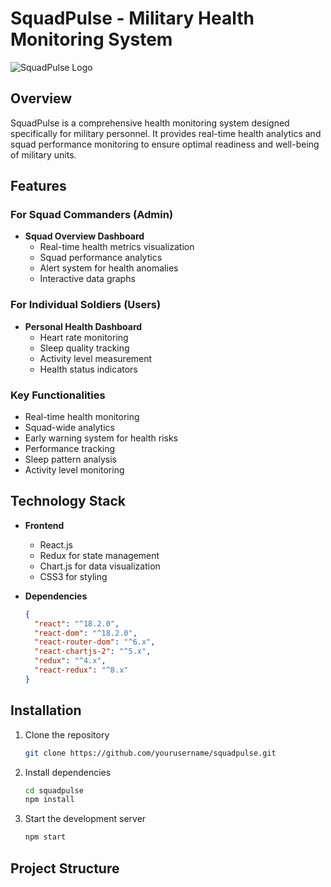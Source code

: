 # SquadPulse - Military Health Monitoring System

![SquadPulse Logo](path_to_logo.png)

## Overview

SquadPulse is a comprehensive health monitoring system designed specifically for military personnel. It provides real-time health analytics and squad performance monitoring to ensure optimal readiness and well-being of military units.

## Features

### For Squad Commanders (Admin)
- **Squad Overview Dashboard**
  - Real-time health metrics visualization
  - Squad performance analytics
  - Alert system for health anomalies
  - Interactive data graphs

### For Individual Soldiers (Users)
- **Personal Health Dashboard**
  - Heart rate monitoring
  - Sleep quality tracking
  - Activity level measurement
  - Health status indicators

### Key Functionalities
- Real-time health monitoring
- Squad-wide analytics
- Early warning system for health risks
- Performance tracking
- Sleep pattern analysis
- Activity level monitoring

## Technology Stack

- **Frontend**
  - React.js
  - Redux for state management
  - Chart.js for data visualization
  - CSS3 for styling

- **Dependencies**
  ```json
  {
    "react": "^18.2.0",
    "react-dom": "^18.2.0",
    "react-router-dom": "^6.x",
    "react-chartjs-2": "^5.x",
    "redux": "^4.x",
    "react-redux": "^8.x"
  }
  ```

## Installation

1. Clone the repository
   ```bash
   git clone https://github.com/yourusername/squadpulse.git
   ```

2. Install dependencies
   ```bash
   cd squadpulse
   npm install
   ```

3. Start the development server
   ```bash
   npm start
   ```

## Project Structure
